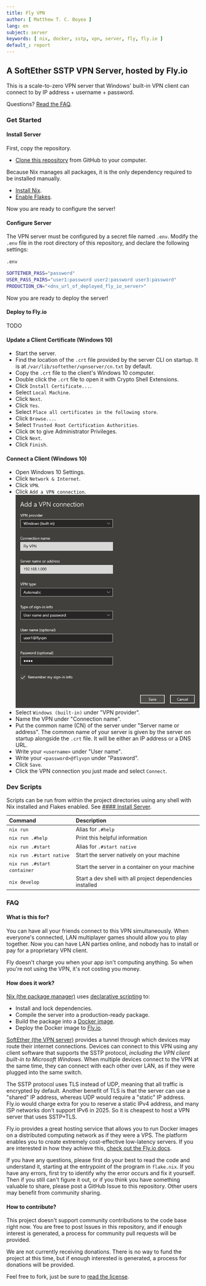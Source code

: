 ```yaml
---
title: Fly VPN
author: [ Matthew T. C. Boyea ]
lang: en
subject: server
keywords: [ nix, docker, sstp, vpn, server, fly, fly.io ]
default_: report
---
```

## A SoftEther SSTP VPN Server, hosted by Fly.io

This is a scale-to-zero VPN server that Windows' built-in VPN client can connect to by IP address + username + password.

Questions? [Read the FAQ](#faq).

### Get Started

#### Install Server

First, copy the repository.

- [Clone this repository](https://docs.github.com/en/repositories/creating-and-managing-repositories/cloning-a-repository) from GitHub to your computer.

Because Nix manages all packages, it is the only dependency required to be installed manually.

- [Install Nix](https://nixos.org/download/).
- [Enable Flakes](https://nixos.wiki/wiki/Flakes).

Now you are ready to configure the server!

#### Configure Server

The VPN server must be configured by a secret file named `.env`. Modify the `.env` file in the root directory of this repository, and declare the following settings:

`.env`

```sh
SOFTETHER_PASS="password"
USER_PASS_PAIRS="user1:password user2:password user3:password"
PRODUCTION_CN="<dns_url_of_deployed_fly_io_server>"
```

Now you are ready to deploy the server!

#### Deploy to Fly.io

TODO

#### Update a Client Certificate (Windows 10)

- Start the server.
- Find the location of the `.crt` file provided by the server CLI on startup. It is at `/var/lib/softether/vpnserver/cn.txt` by default.
- Copy the `.crt` file to the client's Windows 10 computer.
- Double click the `.crt` file to open it with Crypto Shell Extensions.
- Click `Install Certificate...`.
- Select `Local Machine`.
- Click `Next`.
- Click `Yes`.
- Select `Place all certificates in the following store`.
- Click `Browse...`.
- Select `Trusted Root Certification Authorities`.
- Click `OK` to give Administrator Privileges.
- Click `Next`.
- Click `Finish`.

#### Connect a Client (Windows 10)

- Open Windows 10 Settings.
- Click `Network & Internet`.
- Click `VPN`.
- Click `Add a VPN connection`.
  ![Screenshot of an example VPN connection.](docs/screenshots/windows-10-add-a-vpn-connection.png)
- Select `Windows (built-in)` under "VPN provider".
- Name the VPN under "Connection name".
- Put the common name (CN) of the server under "Server name or address". The common name of your server is given by the server on startup alongside the `.crt` file. It will be either an IP address or a DNS URL.
- Write your `<username>` under "User name".
- Write your `<password>@flyvpn` under "Password".
- Click `Save`.
- Click the VPN connection you just made and select `Connect`.

### Dev Scripts

Scripts can be run from within the project directories using any shell with Nix installed and Flakes enabled.
See [#### Install Server](#install-server).

| Command | Description |
|:--- |:--- |
| `nix run` | Alias for `.#help` |
| `nix run .#help` | Print this helpful information |
| `nix run .#start` | Alias for `.#start native` |
| `nix run .#start native` | Start the server natively on your machine |
| `nix run .#start container` | Start the server in a container on your machine |
| `nix develop` | Start a dev shell with all project dependencies installed |

### FAQ

#### What is this for?

You can have all your friends connect to this VPN simultaneously.
When everyone's connected, LAN multiplayer games should allow you to play together. Now you can have LAN parties online, and nobody has to install or pay for a proprietary VPN client.

Fly doesn't charge you when your app isn't computing anything.
So when you're not using the VPN, it's not costing you money.

#### How does it work?

[Nix (the package manager)](https://nixos.org/) uses [declarative scripting](https://en.wikipedia.org/wiki/Declarative_programming) to:

- Install and lock dependencies.
- Compile the server into a production-ready package.
- Build the package into a [Docker image](https://docs.docker.com/get-started/docker-concepts/the-basics/what-is-an-image/).
- Deploy the Docker image to [Fly.io](https://fly.io/).

[SoftEther (the VPN server)](https://www.softether.org/) provides a tunnel through which devices may route their internet connections.
Devices can connect to this VPN using any client software that supports the SSTP protocol, *including the VPN client built-in to Microsoft Windows*.
When multiple devices connect to the VPN at the same time, they can connect with each other over LAN, as if they were plugged into the same switch.

The SSTP protocol uses TLS instead of UDP, meaning that all traffic is encrypted by default.
Another benefit of TLS is that the server can use a "shared" IP address, whereas UDP would require a "static" IP address.
Fly.io would charge extra for you to reserve a static IPv4 address, and many ISP networks don't support IPv6 in 2025.
So it is cheapest to host a VPN server that uses SSTP+TLS.

Fly.io provides a great hosting service that allows you to run Docker images on a distributed computing network as if they were a VPS.
The platform enables you to create extremely cost-effective low-latency servers.
If you are interested in how they achieve this, [check out the Fly.io docs](https://fly.io/docs/reference/architecture/).

If you have any questions, please first do your best to read the code and understand it, starting at the entrypoint of the program in `flake.nix`.
If you have any errors, first try to identify why the error occurs and fix it yourself.
Then if you still can't figure it out, or if you think you have something valuable to share, please post a GitHub Issue to this repository.
Other users may benefit from community sharing.

#### How to contribute?

This project doesn't support community contributions to the code base right now.
You are free to post Issues in this repository, and if enough interest is generated, a process for community pull requests will be provided.

We are not currently receiving donations.
There is no way to fund the project at this time, but if enough interested is generated, a process for donations will be provided.

Feel free to fork, just be sure to [read the license](./LICENSE.md).
